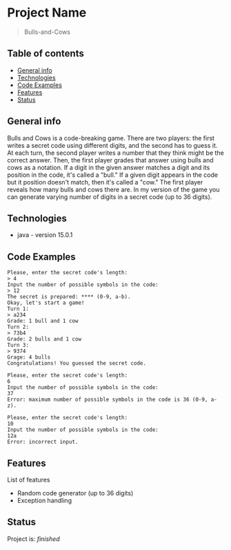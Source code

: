 # Project Name
> Bulls-and-Cows

## Table of contents
* [General info](#general-info)
* [Technologies](#technologies)
* [Code Examples](#code-examples)
* [Features](#features)
* [Status](#status)

## General info
Bulls and Cows is a code-breaking game. There are two players: the first writes a secret code using different digits, and the second has to guess it. At each turn, the second player writes a number that they think might be the correct answer. Then, the first player grades that answer using bulls and cows as a notation. If a digit in the given answer matches a digit and its position in the code, it's called a "bull." If a given digit appears in the code but it position doesn't match, then it's called a "cow." The first player reveals how many bulls and cows there are. In my version of the game you can generate varying number of digits in a secret code (up to 36 digits).

## Technologies
* java - version 15.0.1

## Code Examples
```
Please, enter the secret code's length:
> 4
Input the number of possible symbols in the code:
> 12
The secret is prepared: **** (0-9, a-b).
Okay, let's start a game!
Turn 1:
> a234
Grade: 1 bull and 1 cow
Turn 2:
> 73b4
Grade: 2 bulls and 1 cow
Turn 3:
> 9374
Grage: 4 bulls
Congratulations! You guessed the secret code.
```
```
Please, enter the secret code's length:
6
Input the number of possible symbols in the code:
37
Error: maximum number of possible symbols in the code is 36 (0-9, a-z).
```
```
Please, enter the secret code's length:
10
Input the number of possible symbols in the code:
12a
Error: incorrect input.
```
## Features
List of features
* Random code generator (up to 36 digits)
* Exception handling

## Status
Project is: _finished_
